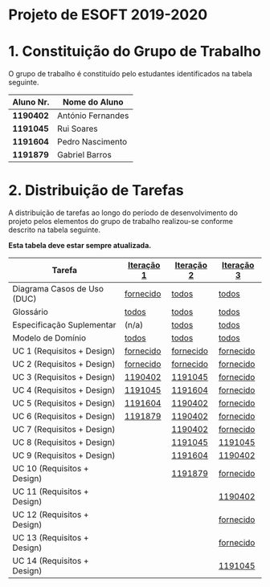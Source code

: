# Projeto de ESOFT 2019-2020


# 1. Constituição do Grupo de Trabalho ###

O grupo de trabalho é constituído pelo estudantes identificados na tabela seguinte.

| Aluno Nr.	   | Nome do Aluno			    |
|--------------|----------------------------|
| **1190402**  | António Fernandes          |
| **1191045**  | Rui Soares                 |
| **1191604**  | Pedro Nascimento           |
| **1191879**  | Gabriel Barros             |



# 2. Distribuição de Tarefas ###

A distribuição de tarefas ao longo do período de desenvolvimento do projeto pelos elementos do grupo de trabalho realizou-se conforme descrito na tabela seguinte.

**Esta tabela deve estar sempre atualizada.**

| Tarefa                      | [Iteração 1](Iteracao1/README.md) | [Iteração 2](Iteracao2/README.md) | [Iteração 3](Iteracao1/README.md) |
|-----------------------------|------------|------------|------------|
| Diagrama Casos de Uso (DUC) |  [fornecido](Iteracao1/DUC.md)   |   [todos](Iteracao2/DUC.md)  |   [todos](Iteracao3/DUC.md)  |
| Glossário  |  [todos](Iteracao1/Glossario.md)   |   [todos](Iteracao2/Glossario.md)  |   [todos](Iteracao3/Glossario.md)  |
| Especificação Suplementar   |   (n/a)    |   [todos](Iteracao2/FURPS.md)  |   [todos](Iteracao3/FURPS.md)  |
| Modelo de Domínio           |  [todos](Iteracao1/MD.md)   |   [todos](Iteracao2/MD.md)  |   [todos](Iteracao3/MD.md)  |
| UC 1 (Requisitos + Design)  |  [fornecido](Iteracao1/UC1_RegistarOrganizacao.md)   |  [fornecido](Iteracao2/UC1_RegistarOrganizacao.md)  |[fornecido](Iteracao3/UC2_DefinirArea.md)|
| UC 2 (Requisitos + Design)  |  [fornecido](Iteracao1/UC2_DefinirArea.md)   |  [fornecido](Iteracao2/UC2_DefinirArea.md)   |[fornecido](Iteracao3/UC2_DefinirArea.md)|
| UC 3 (Requisitos + Design)  |  [1190402](Iteracao1/UC3_DefinirCategoria.md)   |  [1191045](Iteracao2/UC3_DefinirCategoria.md)   |[fornecido](Iteracao3/UC2_DefinirArea.md)|
| UC 4 (Requisitos + Design)  |  [1191045](Iteracao1/UC4_CompetenciasTecn.md)   |  [1191604](Iteracao2/UC4_EspecificarCT.md)   |[fornecido](Iteracao3/UC2_DefinirArea.md)|
| UC 5 (Requisitos + Design)  |  [1191604](Iteracao1/UC5_EspecificarColaborador.md)   |  [1190402](Iteracao2/UC5_EspecificarColaborador.md)   |[fornecido](Iteracao3/UC2_DefinirArea.md)|
| UC 6 (Requisitos + Design)  |  [1191879](Iteracao1/UC6_EspecificarTarefa.md)   |  [1190402](Iteracao2/UC6_EspecificarTarefa.md)   |[fornecido](Iteracao3/UC2_DefinirArea.md)|
| UC 7 (Requisitos + Design)  ||  [1190402](Iteracao2/UC7_RegistarFreelancer.md)   |[fornecido](Iteracao3/UC2_DefinirArea.md)|
| UC 8 (Requisitos + Design)  ||  [1191045](Iteracao2/UC8_PublicarTarefa.md)   |[1191045](Iteracao3/UC8/UC8_PublicarTarefa.md)|
| UC 9 (Requisitos + Design)  ||  [1191604](Iteracao2/UC9_Efetuar_a_candidatura.md)   |[1190402](Iteracao3/UC9/UC9_EfetuarCandidatura.md)|
| UC 10 (Requisitos + Design) ||  [1191879](Iteracao2/UC10_SeriarAnuncio.md)   |[fornecido](Iteracao3/UC2_DefinirArea.md)|
| UC 11 (Requisitos + Design)  |||[1190402](Iteracao3/UC11/UC11_Atualizar_Candidatura_Submetida.md)|
| UC 12 (Requisitos + Design)  |||[fornecido](Iteracao3/UC2_DefinirArea.md)|
| UC 13 (Requisitos + Design)  |||[fornecido](Iteracao3/UC2_DefinirArea.md)|
| UC 14 (Requisitos + Design)  |||[1191045](Iteracao3/UC14/UC14_AtribuirAnuncio.md)|
